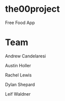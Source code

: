 # the00project
Free Food App

# Team
Andrew Candelaresi

Austin Holler

Rachel Lewis

Dylan Shepard

Leif Waldner
